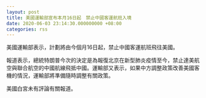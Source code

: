 ```yaml
---
layout: post
title: 美國運輸部宣布本月16日起　禁止中國客運航班入境
date: 2020-06-03 23:14:30.000000000 +08:00
categories: rss
---
```


美國運輸部表示，計劃將由今個月16日起，禁止中國客運航班飛往美國。

報道表示，總統特朗普今次的決定是為報復北京在新型肺炎疫情至今，禁止達美航空與聯合航空的中國航線飛抵中國。運輸部又表示，如果中方調整政策改善美國客機的情況，運輸部將準備隨時調整有關政策。

美國白宮未有評論有關報道。
